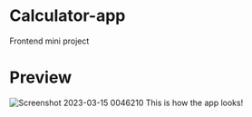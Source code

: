 # Calculator-app
Frontend mini project

# Preview
![Screenshot 2023-03-15 0046210](https://user-images.githubusercontent.com/100039524/225114248-60bb52fd-3b86-43cd-9cd2-7dca7a62802e.png)
This is how the app looks!

